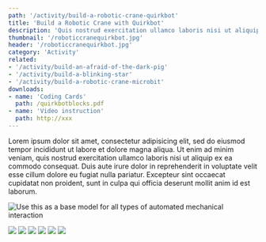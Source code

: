 ```yaml
---
path: '/activity/build-a-robotic-crane-quirkbot'
title: 'Build a Robotic Crane with Quirkbot'
description: 'Quis nostrud exercitation ullamco laboris nisi ut aliquip ex ea commodo consequat'
thumbnail: '/roboticcranequirkbot.jpg'
header: '/roboticcranequirkbot.jpg'
category: 'Activity'
related:
- '/activity/build-an-afraid-of-the-dark-pig'
- '/activity/build-a-blinking-star'
- '/activity/build-a-robotic-crane-microbit'
downloads:
- name: 'Coding Cards'
  path: /quirkbotblocks.pdf
- name: 'Video instruction'
  path: http://xxx
---
```


<section component="youtube" url="https://youtu.be/ubChdzfykHg"></section>

Lorem ipsum dolor sit amet, consectetur adipisicing elit, sed do eiusmod tempor incididunt ut labore et dolore magna aliqua. Ut enim ad minim veniam, quis nostrud exercitation ullamco laboris nisi ut aliquip ex ea commodo consequat. Duis aute irure dolor in reprehenderit in voluptate velit esse cillum dolore eu fugiat nulla pariatur. Excepteur sint occaecat cupidatat non proident, sunt in culpa qui officia deserunt mollit anim id est laborum.

![Use this as a base model for all types of automated mechanical interaction](/roboticcranequirkbot.jpg)

<section component="gallery">

![](/shake.png)
![](/backandforth.png)
![](/sweep.png)
![](/touchtrap.png)
![](/touchholdposition.png)
![](/touchtoswitchposition.png)

</section>
